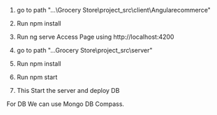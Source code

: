 1. go to path "...\Grocery Store\project_src\client\Angularecommerce"
2. Run npm install
3. Run ng serve 
Access Page using http://localhost:4200

1. go to path "...Grocery Store\project_src\server"
2. Run npm install
3. Run npm start
4. This Start the server and deploy DB

For DB We can use Mongo DB Compass.

